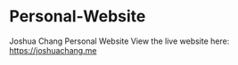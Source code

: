 # Personal-Website
Joshua Chang Personal Website View the live website here: https://joshuachang.me
